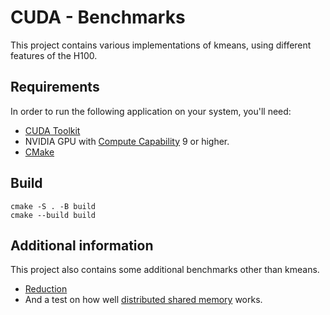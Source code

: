 # CUDA - Benchmarks
This project contains various implementations of kmeans, using different features of the H100.

## Requirements
In order to run the following application on your system, you'll need:
* [CUDA Toolkit](https://developer.nvidia.com/cuda-downloads)
* NVIDIA GPU with [Compute Capability](https://developer.nvidia.com/cuda-gpus) 9 or higher.
* [CMake](https://cmake.org/)

## Build
```
cmake -S . -B build
cmake --build build
```

## Additional information
This project also contains some additional benchmarks other than kmeans.
* [Reduction](https://en.wikipedia.org/wiki/Reduction_operator)
* And a test on how well [distributed shared memory](https://docs.nvidia.com/cuda/cuda-c-programming-guide/#distributed-shared-memory) works.